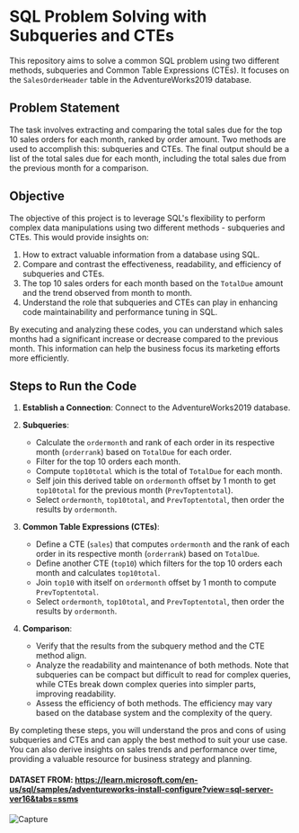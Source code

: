 # SQL Problem Solving with Subqueries and CTEs


This repository aims to solve a common SQL problem using two different methods, subqueries and Common Table Expressions (CTEs). It focuses on the `SalesOrderHeader` table in the AdventureWorks2019 database.


## Problem Statement
The task involves extracting and comparing the total sales due for the top 10 sales orders for each month, ranked by order amount. Two methods are used to accomplish this: subqueries and CTEs. The final output should be a list of the total sales due for each month, including the total sales due from the previous month for a comparison.


## Objective
The objective of this project is to leverage SQL's flexibility to perform complex data manipulations using two different methods - subqueries and CTEs. This would provide insights on:


1. How to extract valuable information from a database using SQL.
2. Compare and contrast the effectiveness, readability, and efficiency of subqueries and CTEs.
3. The top 10 sales orders for each month based on the `TotalDue` amount and the trend observed from month to month.
4. Understand the role that subqueries and CTEs can play in enhancing code maintainability and performance tuning in SQL.


By executing and analyzing these codes, you can understand which sales months had a significant increase or decrease compared to the previous month. This information can help the business focus its marketing efforts more efficiently.

## Steps to Run the Code


1. **Establish a Connection**: Connect to the AdventureWorks2019 database.


2. **Subqueries**:
    - Calculate the `ordermonth` and rank of each order in its respective month (`orderrank`) based on `TotalDue` for each order.
    - Filter for the top 10 orders each month.
    - Compute `top10total` which is the total of `TotalDue` for each month.
    - Self join this derived table on `ordermonth` offset by 1 month to get `top10total` for the previous month (`PrevToptentotal`).
    - Select `ordermonth`, `top10total`, and `PrevToptentotal`, then order the results by `ordermonth`.


3. **Common Table Expressions (CTEs)**:
    - Define a CTE (`sales`) that computes `ordermonth` and the rank of each order in its respective month (`orderrank`) based on `TotalDue`.
    - Define another CTE (`top10`) which filters for the top 10 orders each month and calculates `top10total`.
    - Join `top10` with itself on `ordermonth` offset by 1 month to compute `PrevToptentotal`.
    - Select `ordermonth`, `top10total`, and `PrevToptentotal`, then order the results by `ordermonth`.


4. **Comparison**:
    - Verify that the results from the subquery method and the CTE method align.
    - Analyze the readability and maintenance of both methods. Note that subqueries can be compact but difficult to read for complex queries, while CTEs break down complex queries into simpler parts, improving readability.
    - Assess the efficiency of both methods. The efficiency may vary based on the database system and the complexity of the query.


By completing these steps, you will understand the pros and cons of using subqueries and CTEs and can apply the best method to suit your use case. You can also derive insights on sales trends and performance over time, providing a valuable resource for business strategy and planning.

#### DATASET FROM: https://learn.microsoft.com/en-us/sql/samples/adventureworks-install-configure?view=sql-server-ver16&tabs=ssms 

![Capture](https://github.com/babakziaei/Data-Analysis/assets/126654048/b5eed7cc-a183-4608-bdf9-07b88a1aa1f1)


